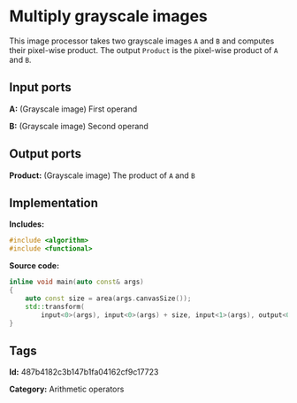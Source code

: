 # Multiply grayscale images

This image processor takes two grayscale images `A` and `B` and computes their pixel-wise product. The output `Product` is the pixel-wise product of `A` and `B`.

## Input ports

__A:__ (Grayscale image) First operand

__B:__ (Grayscale image) Second operand

## Output ports

__Product:__ (Grayscale image) The product of `A` and `B`

## Implementation

__Includes:__ 

```c++
#include <algorithm>
#include <functional>
```

__Source code:__ 

```c++
inline void main(auto const& args)
{
	auto const size = area(args.canvasSize());
	std::transform(
	    input<0>(args), input<0>(args) + size, input<1>(args), output<0>(args), std::multiplies{});
}
```

## Tags

__Id:__ 487b4182c3b147b1fa04162cf9c17723

__Category:__ Arithmetic operators